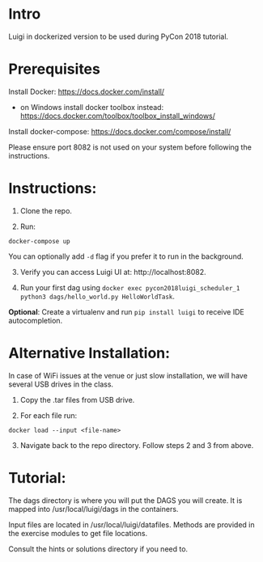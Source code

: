 Intro
=====
Luigi in dockerized version to be used during PyCon 2018 tutorial.

Prerequisites
=============

Install Docker: https://docs.docker.com/install/
 - on Windows install docker toolbox instead: https://docs.docker.com/toolbox/toolbox_install_windows/

Install docker-compose: https://docs.docker.com/compose/install/

Please ensure port 8082 is not used on your system before following the instructions.

Instructions:
=============

1. Clone the repo.

2. Run:

```
docker-compose up
```
You can optionally add `-d` flag if you prefer it to run in the background.

3. Verify you can access Luigi UI at: http://localhost:8082.

4. Run your first dag using `docker exec pycon2018luigi_scheduler_1 python3 dags/hello_world.py HelloWorldTask`.

__Optional__: Create a virtualenv and run `pip install luigi` to receive IDE autocompletion.

Alternative Installation:
=========================

In case of WiFi issues at the venue or just slow installation, we will
have several USB drives in the class.

1. Copy the .tar files from USB drive.

2. For each file run:

```
docker load --input <file-name>
```

3. Navigate back to the repo directory. Follow steps 2 and 3 from above.

Tutorial:
=========

The dags directory is where you will put the DAGS you will create. It is mapped into
/usr/local/luigi/dags in the containers.

Input files are located in /usr/local/luigi/datafiles. Methods are
provided in the exercise modules to get file locations.

Consult the hints or solutions directory if you need to.
